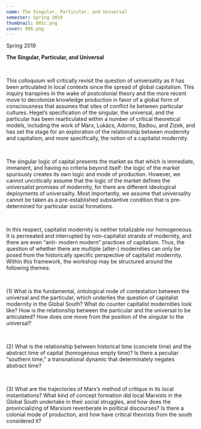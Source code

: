 ```yaml
---
name: The Singular, Particular, and Universal
semester: Spring 2019
thumbnail: 001c.png
cover: 006.png
---
```


Spring 2019

**The Singular, Particular, and Universal**

<br>

This colloquium will critically revisit the question of universality as it has been
articulated in local contexts since the spread of global capitalism. This inquiry
transpires in the wake of postcolonial theory and the more recent move to
decolonize knowledge production in favor of a global form of consciousness that
assumes that sites of conflict lie between particular cultures. Hegel’s specification of
the singular, the universal, and the particular has been rearticulated within a
number of critical theoretical models, including the work of Marx, Lukács, Adorno,
Badiou, and Zizek, and has set the stage for an exploration of the relationship
between modernity and capitalism, and more specifically, the notion of a capitalist
modernity.

<br>

The singular logic of capital presents the market as that which is
immediate, immanent, and having no criteria beyond itself: the logic of the market
spuriously creates its own logic and mode of production. However, we cannot
uncritically assume that the logic of the market defines the universalist promises of
modernity, for there are different ideological deployments of universality. Most
importantly, we assume that universality cannot be taken as a pre-established
substantive condition that is pre-determined for particular social formations.

<br>

In this respect, capitalist modernity is neither totalizable nor homogeneous. It is permeated
and interrupted by non-capitalist strands of modernity, and there are even “anti-
modern modern” practices of capitalism. Thus, the question of whether there are
multiple (alter-) modernities can only be posed from the historically specific
perspective of capitalist modernity. Within this framework, the workshop may be
structured around the following themes:

<br>

(1) What is the fundamental, ontological node of contestation between the universal
and the particular, which underlies the question of capitalist modernity in the Global
South? What do counter capitalist modernities look like? How is the relationship
between the particular and the universal to be articulated? How does one move
from the position of the singular to the universal?

<br>

(2) What is the relationship between historical time (concrete time) and the abstract
time of capital (homogenous empty time)? Is there a peculiar “southern time,” a
transnational dynamic that determinately negates abstract time?

<br>

(3) What are the trajectories of Marx’s method of critique in its local instantiations?
What kind of concept formation did local Marxists in the Global South undertake in
their social struggles, and how does the provincializing of Marxism reverberate in
political discourses? Is there a colonial mode of production, and how have critical
theorists from the south considered it?
